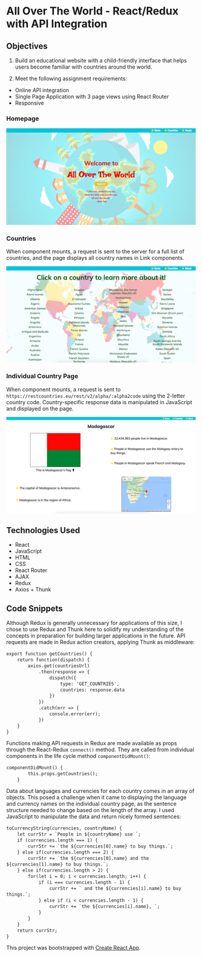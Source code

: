 # All Over The World - React/Redux with API Integration

## Objectives

1) Build an educational website with a child-friendly interface that helps users become familiar with countries around the world.

2) Meet the following assignment requirements:
  * Online API integration
  * Single Page Application with 3 page views using React Router
  * Responsive

### Homepage
![homepage](public/images/home.png)

### Countries
When component mounts, a request is sent to the server for a full list of countries, and the page displays all country names in Link components.

![list of countries](public/images/countries.png)

### Individual Country Page
When component mounts, a request is sent to `https://restcountries.eu/rest/v2/alpha/:alpha2code` using the 2-letter country code. Country-specific response data is manipulated in JavaScript and displayed on the page.

![alt text](public/images/country.png)

## Technologies Used
* React
* JavaScript
* HTML
* CSS
* React Router
* AJAX
* Redux
* Axios + Thunk

## Code Snippets

Although Redux is generally unnecessary for applications of this size, I chose to use Redux and Thunk here to solidify my understanding of the concepts in preparation for building larger applications in the future. API requests are made in Redux action creators, applying Thunk as middleware:

```
export function getCountries() {
    return function(dispatch) {
        axios.get(countriesUrl)
            .then(response => {
                dispatch({
                    type: 'GET_COUNTRIES',
                    countries: response.data
                })
            })
            .catch(err => {
                console.error(err);
            })
    }
}
```

Functions making API requests in Redux are made available as props through the React-Redux `connect()` method. They are called from individual components in the life cycle method `componentDidMount()`:

```
componentDidMount() {
        this.props.getCountries();
    }
```

Data about languages and currencies for each country comes in an array of objects. This posed a challenge when it came to displaying the language and currency names on the individual country page, as the sentence structure needed to change based on the length of the array. I used JavaScript to manipulate the data and return nicely formed sentences:

```
toCurrencyString(currencies, countryName) {
    let currStr = `People in ${countryName} use `;
    if (currencies.length === 1) {
        currStr += `the ${currencies[0].name} to buy things.`;
    } else if(currencies.length === 2) {
        currStr += `the ${currencies[0].name} and the ${currencies[1].name} to buy things.`;
    } else if(currencies.length > 2) {
        for(let i = 0; i < currencies.length; i++) {
            if (i === currencies.length - 1) {
                currStr += ` and the ${currencies[i].name} to buy things.`;
            } else if (i < currencies.length - 1) {
                currStr += `the ${currencies[i].name}, `;
            }
        }
    } 
    return currStr;
}
```

This project was bootstrapped with [Create React App](https://github.com/facebookincubator/create-react-app).

